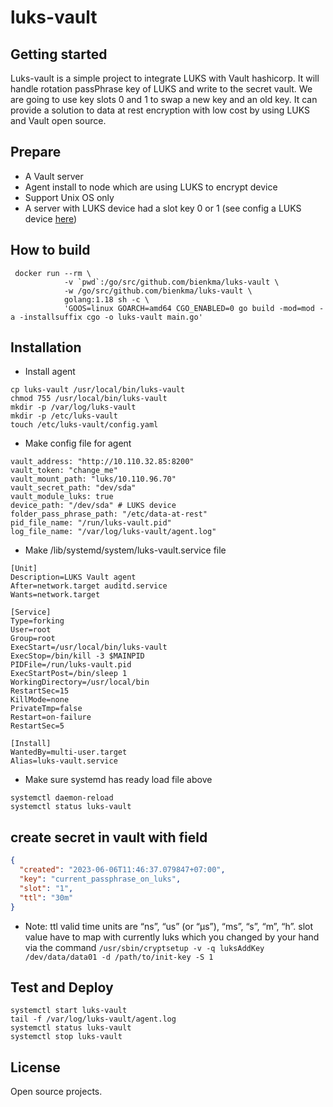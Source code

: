 # luks-vault

## Getting started
Luks-vault is a simple project to integrate LUKS with Vault hashicorp. It will handle rotation passPhrase key of LUKS and write to the secret vault. We are going to use key slots 0 and 1 to swap a new key and an old key. It can provide a solution to data at rest encryption with low cost by using LUKS and Vault open source.


## Prepare

- A Vault server
- Agent install to node which are using LUKS to encrypt device
- Support Unix OS only
- A server with LUKS device had a slot key 0 or 1 (see config a LUKS device [here](https://bienkma.github.io/database/data-at-rest.html))

## How to build

```shell
 docker run --rm \
            -v `pwd`:/go/src/github.com/bienkma/luks-vault \
            -w /go/src/github.com/bienkma/luks-vault \
            golang:1.18 sh -c \
            'GOOS=linux GOARCH=amd64 CGO_ENABLED=0 go build -mod=mod -a -installsuffix cgo -o luks-vault main.go'
```

## Installation

- Install agent

```shell
cp luks-vault /usr/local/bin/luks-vault
chmod 755 /usr/local/bin/luks-vault
mkdir -p /var/log/luks-vault
mkdir -p /etc/luks-vault
touch /etc/luks-vault/config.yaml
```

- Make config file for agent

```shell
vault_address: "http://10.110.32.85:8200"
vault_token: "change_me"
vault_mount_path: "luks/10.110.96.70"
vault_secret_path: "dev/sda"
vault_module_luks: true
device_path: "/dev/sda" # LUKS device
folder_pass_phrase_path: "/etc/data-at-rest"
pid_file_name: "/run/luks-vault.pid"
log_file_name: "/var/log/luks-vault/agent.log"
```

- Make /lib/systemd/system/luks-vault.service file

```shell
[Unit]
Description=LUKS Vault agent
After=network.target auditd.service
Wants=network.target

[Service]
Type=forking
User=root
Group=root
ExecStart=/usr/local/bin/luks-vault
ExecStop=/bin/kill -3 $MAINPID
PIDFile=/run/luks-vault.pid
ExecStartPost=/bin/sleep 1
WorkingDirectory=/usr/local/bin
RestartSec=15
KillMode=none
PrivateTmp=false
Restart=on-failure
RestartSec=5

[Install]
WantedBy=multi-user.target
Alias=luks-vault.service
```

- Make sure systemd has ready load file above
```shell
systemctl daemon-reload
systemctl status luks-vault
```

## create secret in vault with field

```json
{
  "created": "2023-06-06T11:46:37.079847+07:00",
  "key": "current_passphrase_on_luks",
  "slot": "1",
  "ttl": "30m"
}
```
- Note: ttl valid time units are “ns”, “us” (or “µs”), “ms”, “s”, “m”, “h”. slot value have to map with currently luks which you changed by your hand via the command `/usr/sbin/cryptsetup -v -q luksAddKey /dev/data/data01 -d /path/to/init-key -S 1`

## Test and Deploy

```shell
systemctl start luks-vault
tail -f /var/log/luks-vault/agent.log
systemctl status luks-vault
systemctl stop luks-vault
```

## License

Open source projects.
